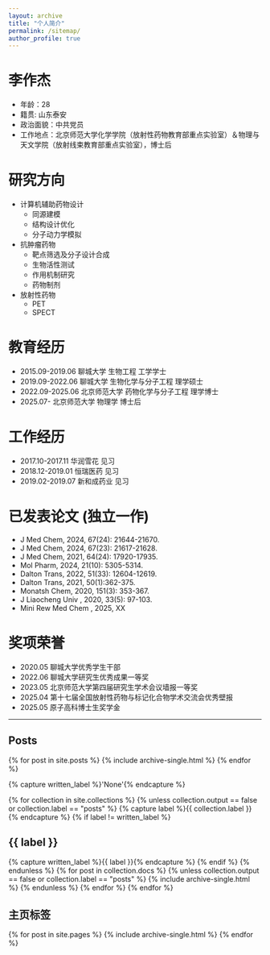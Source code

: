 ```yaml
---
layout: archive
title: "个人简介"
permalink: /sitemap/
author_profile: true
---
```

李作杰
======
* 年龄：28​
* 籍贯: 山东泰安
* 政治面貌：中共党员
* 工作地点：北京师范大学化学学院（放射性药物教育部重点实验室）＆物理与天文学院（放射线束教育部重点实验室），博士后

研究方向
======
* 计算机辅助药物设计
  * 同源建模
  * 结构设计优化
  * 分子动力学模拟
* 抗肿瘤药物
  * 靶点筛选及分子设计合成
  * 生物活性测试
  * 作用机制研究
  * 药物制剂
* 放射性药物
  * PET
  * SPECT

教育经历
======
* 2015.09-2019.06   聊城大学       生物工程            工学学士
* 2019.09-2022.06   聊城大学       生物化学与分子工程   理学硕士
* 2022.09-2025.06   北京师范大学   药物化学与分子工程   理学博士
* 2025.07-          北京师范大学   物理学               博士后

工作经历
======
* 2017.10-2017.11    华润雪花       见习
* 2018.12-2019.01    恒瑞医药       见习
* 2019.02-2019.07    新和成药业     见习
  
已发表论文 (独立一作)
======
* J Med Chem,  2024, 67(24): 21644-21670.
* J Med Chem,  2024, 67(23): 21617-21628.
* J Med Chem,  2021, 64(24): 17920-17935.
* Mol Pharm,  2024, 21(10): 5305-5314.
* Dalton Trans,  2022, 51(33): 12604-12619.
* Dalton Trans, 2021, 50(1):362-375.
* Monatsh Chem,  2020, 151(3): 353-367.
* J Liaocheng Univ , 2020, 33(5): 97-103. 
* Mini Rew Med Chem , 2025, XX

奖项荣誉
======
* 2020.05 聊城大学优秀学生干部
* 2022.06 聊城大学研究生优秀成果一等奖
* 2023.05 北京师范大学第四届研究生学术会议墙报一等奖
* 2025.04 第十七届全国放射性药物与标记化合物学术交流会优秀壁报
* 2025.05 原子高科博士生奖学金
-----------------------------------------------------------------

<h2>Posts</h2>
{% for post in site.posts %}
  {% include archive-single.html %}
{% endfor %}

{% capture written_label %}'None'{% endcapture %}

{% for collection in site.collections %}
{% unless collection.output == false or collection.label == "posts" %}
  {% capture label %}{{ collection.label }}{% endcapture %}
  {% if label != written_label %}
  <h2>{{ label }}</h2>
  {% capture written_label %}{{ label }}{% endcapture %}
  {% endif %}
{% endunless %}
{% for post in collection.docs %}
  {% unless collection.output == false or collection.label == "posts" %}
  {% include archive-single.html %}
  {% endunless %}
{% endfor %}
{% endfor %}


<h2>主页标签</h2>
{% for post in site.pages %}
  {% include archive-single.html %}
{% endfor %}
